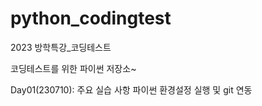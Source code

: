 # python_codingtest

2023 방학특강\_코딩테스트

코딩테스트를 위한 파이썬 저장소~

Day01(230710): 주요 실습 사항 파이썬 환경설정 실행 및 git 연동
